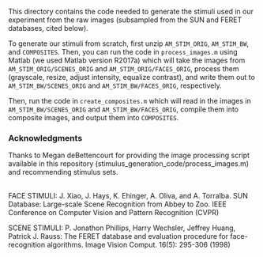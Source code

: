 This directory contains the code needed to generate the stimuli used in our experiment from the raw images (subsampled from the SUN and FERET databases, cited below).

To generate our stimuli from scratch, first unzip `AM_STIM_ORIG`, `AM_STIM_BW`, and `COMPOSITES`. Then, you can run the code in `process_images.m` using Matlab (we used Matlab version R2017a) which will take the images from `AM_STIM_ORIG/SCENES_ORIG` and `AM_STIM_ORIG/FACES_ORIG`, process them (grayscale, resize, adjust intensity, equalize contrast), and write them out to `AM_STIM_BW/SCENES_ORIG` and `AM_STIM_BW/FACES_ORIG`, respectively.<br />

Then, run the code in `create_composites.m` which will read in the images in `AM_STIM_BW/SCENES_ORIG` and `AM_STIM_BW/FACES_ORIG`, compile them into composite images, and output them into `COMPOSITES`.

<h3>Acknowledgments</h3>
Thanks to Megan deBettencourt for providing the image processing script available in this repository (stimulus_generation_code/process_images.m) and recommending stimulus sets. <br /><br />

FACE STIMULI: J. Xiao, J. Hays, K. Ehinger, A. Oliva, and A. Torralba. SUN Database: Large-scale Scene Recognition from Abbey to Zoo. IEEE Conference on Computer Vision and Pattern Recognition (CVPR)

SCENE STIMULI: P. Jonathon Phillips, Harry Wechsler, Jeffrey Huang, Patrick J. Rauss: The FERET database and evaluation procedure for face-recognition algorithms. Image Vision Comput. 16(5): 295-306 (1998)

